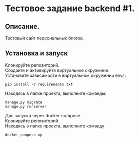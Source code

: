 # Тестовое задание backend #1.
## Описание.
Тестовый сайт персональных блогов.
## Установка и запуск
Клонируйте репозиторий.  
Создайте и активируйте виртуальное окружение.   
Установите зависимости в виртуальном окружении env/ :  
```
pip install -r requirements.txt
```
Находясь в папке проекта, выполните команды:  
```
manage.py migrate
manage.py runserver
```
Для запуска через docker-compose.  
Клонируйте репозиторий.  
Находясь в папке проекта, выполните команду
```
docker_compose up
```
